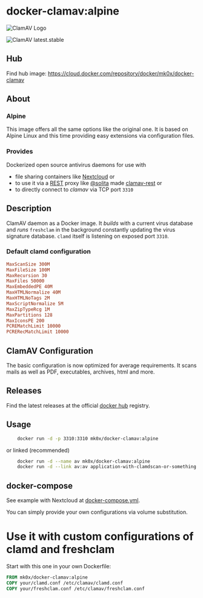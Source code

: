 # docker-clamav:alpine

![ClamAV Logo](http://www.clamav.net/assets/clamav-trademark.png)

![ClamAV latest.stable](https://img.shields.io/badge/ClamAV-latest.stable-brightgreen.svg?style=flat-square)

## Hub
Find hub image: https://cloud.docker.com/repository/docker/mk0x/docker-clamav

## About

### Alpine
This image offers all the same options like the original one. It is based on Alpine Linux and this time providing easy extensions via configuration files.

### Provides
Dockerized open source antivirus daemons for use with 
- file sharing containers like [Nextcloud](https://hub.docker.com/_/nextcloud/) or 
- to use it via a [REST](https://en.wikipedia.org/wiki/Representational_state_transfer) proxy like [@solita](https://github.com/solita) made [clamav-rest](https://github.com/solita/clamav-rest) or
- to directly connect to *clamav* via TCP port `3310`

## Description
ClamAV daemon as a Docker image. It *builds* with a current virus database and
*runs* `freshclam` in the background constantly updating the virus signature database. `clamd` itself
is listening on exposed port `3310`.

### Default clamd configuration

```conf
MaxScanSize 300M
MaxFileSize 100M
MaxRecursion 30
MaxFiles 50000
MaxEmbeddedPE 40M
MaxHTMLNormalize 40M
MaxHTMLNoTags 2M
MaxScriptNormalize 5M
MaxZipTypeRcg 1M
MaxPartitions 128
MaxIconsPE 200
PCREMatchLimit 10000
PCRERecMatchLimit 10000
```

## ClamAV Configuration
The basic configuration is now optimized for average requirements. It scans mails as well as PDF, executables, archives, html and more.

## Releases
Find the latest releases at the official [docker hub](https://hub.docker.com/r/mk0x/docker-clamav) registry.

## Usage

```bash
    docker run -d -p 3310:3310 mk0x/docker-clamav:alpine
```

or linked (recommended)
```bash
    docker run -d --name av mk0x/docker-clamav:alpine
    docker run -d --link av:av application-with-clamdscan-or-something:alpine
```
    
## docker-compose

See example with Nextcloud at [docker-compose.yml](https://github.com/mko-x/docker-clamav/blob/alpine/docker-compose.yml).

You can simply provide your own configurations via volume substitution.

# Use it with custom configurations of clamd and freshclam

Start with this one in your own Dockerfile:

```Dockerfile
FROM mk0x/docker-clamav:alpine
COPY your/clamd.conf /etc/clamav/clamd.conf
COPY your/freshclam.conf /etc/clamav/freshclam.conf

```
